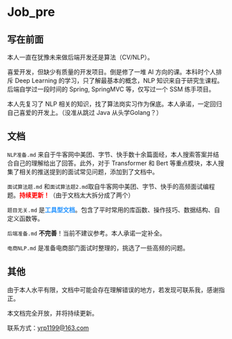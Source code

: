 # Job_pre

## 写在前面

本人一直在犹豫未来做后端开发还是算法（CV/NLP）。

喜爱开发，但缺少有质量的开发项目。倒是修了一堆 AI 方向的课。本科时个人排斥 Deep Learning 的学习，只了解最基本的概念，NLP 知识来自于研究生课程。 后端自学过一段时间的 Spring, SpringMVC 等，仅写过一个 SSM 练手项目。

本人先复习了 NLP 相关的知识，找了算法岗实习作为保底。本人承诺，一定回归自己喜爱的开发上。（没准从跳过 Java 从头学Golang？）


## 文档

`NLP准备.md` 来自于牛客网中美团、字节、快手数十余篇面经，本人搜索答案并结合自己的理解给出了回答。此外，对于 Transformer 和 Bert 等重点模块，本人搜集了相关的推送提到的面试常见问题，添加到了文档中。

`面试算法题.md` 和`面试算法题2.md`取自牛客网中美团、字节、快手的高频面试编程题。<font color=red>**持续更新！**</font>（由于文档太大拆分成了两个）

`题目无关.md` 是<font color=dodgerblue>**工具型文档**</font>。包含了平时常用的库函数、操作技巧、数据结构、自定义函数等。

`后端准备.md` **不完善**！当前不建议参考。本人承诺一定补全。

`电商NLP.md` 是准备电商部门面试时整理的，挑选了一些高频的问题。




## 其他

由于本人水平有限，文档中可能会存在理解错误的地方，若发现可联系我，感谢指正。

本文档完全开放，并将持续更新。

联系方式：yrp1199@163.com
